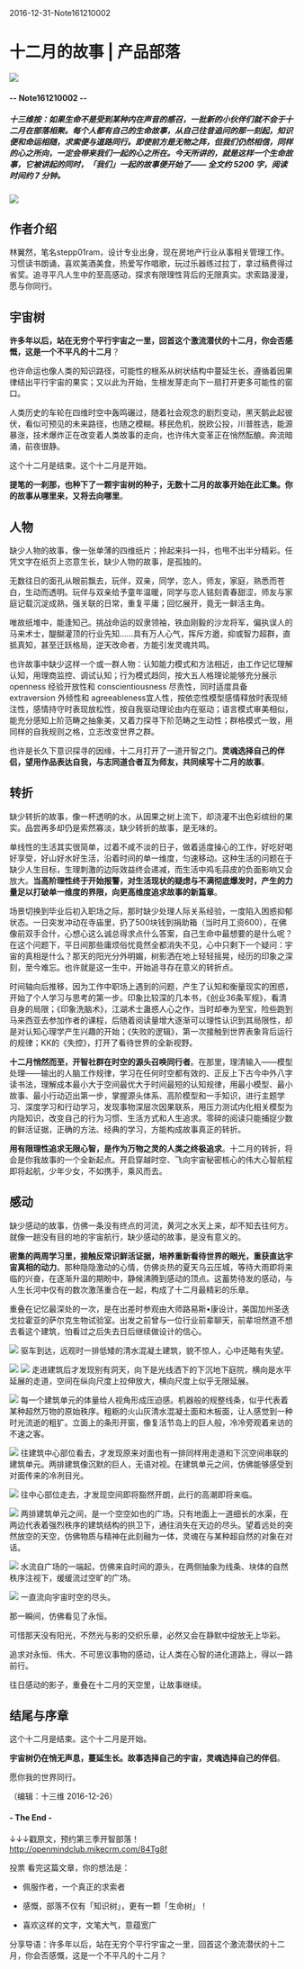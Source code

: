 2016-12-31-Note161210002

# 十二月的故事 | 产品部落
![](https://mmbiz.qlogo.cn/mmbiz_png/P7zzkBGoztEsloAW49aYHbosdbicMkhzApOhATXyMagJ7hKTPN9swRzXLg2hsm4jWrZgYSwt73cImDzTkHHicvnw/0?wx_fmt=png)
#### -- Note161210002 --

##### **十三维按**：如果生命不是受到某种内在声音的感召，一批新的小伙伴们就不会于十二月在部落相聚。每个人都有自己的生命故事，从自己往昔追问的那一刻起，知识便和命运相随，求索便与道路同行。即使前方是无物之阵，但我们仍然相信，同样的心之所向，一定会带来我们一起的心之所在。今天所讲的，就是这样一个生命故事，它被讲起的同时，「我们」一起的故事便开始了—— **全文约 5200 字，阅读时间约 7 分钟。**
![](https://mmbiz.qlogo.cn/mmbiz_jpg/P7zzkBGoztEMpRF3icgOavta0079BqEQGlv1sjLcelXyjt9xKShG1c3AjMNN127UKedl4B2xtDFgPzwexIaBkQg/0?wx_fmt=jpeg)


## 作者介绍

林翼然，笔名stepp01ram，设计专业出身，现在房地产行业从事相关管理工作。习惯读书朗诵，喜欢美酒美食，热爱写作唱歌，玩过乐器练过拉丁，拿过稿费得过省奖。追寻平凡人生中的至高感动，探求有限理性背后的无限真实。求索路漫漫，愿与你同行。

## 宇宙树**许多年以后，站在无穷个平行宇宙之一里，回首这个激流潜伏的十二月，你会否感慨，这是一个不平凡的十二月**？也许命运也像人类的知识路径，可能性的根系从树状结构中蔓延生长，遵循着因果律结出平行宇宙的果实；又以此为开始，生根发芽走向下一扇打开更多可能性的窗口。人类历史的车轮在四维时空中轰鸣碾过，随着社会观念的剧烈变动，黑天鹅此起彼伏，看似可预见的未来路径，也随之模糊。移民危机，脱欧公投，川普胜选，能源暴涨，技术爆炸正在改变着人类故事的走向，也许伟大变革正在悄然酝酿。奔流暗涌，前夜很静。这个十二月是结束。这个十二月是开始。**提笔的一刹那，也种下了一颗宇宙树的种子，无数十二月的故事开始在此汇集。你的故事从哪里来，又将去向哪里**。## 人物缺少人物的故事，像一张单薄的四维纸片；拎起来抖一抖，也甩不出半分精彩。任凭文字在纸页上恣意生长，缺少人物的故事，是孤独的。无数往日的面孔从眼前飘去，玩伴，双亲，同学，恋人，师友，家庭，熟悉而苍白，生动而透明。玩伴与双亲给予童年温暖，同学与恋人铭刻青春甜涩，师友与家庭记载沉淀成熟，强关联的日常，重复平庸；回忆展开，竟无一鲜活主角。唯故纸堆中，能逢知己。挑战命运的奴隶领袖，铁血刚毅的沙龙将军，偏执误人的马来术士，醍醐灌顶的行业先知……具有万人心气，挥斥方遒，抑或智力超群，直抵真知，甚至迁跃格局，逆天改命者，方能引发灵魂共鸣。也许故事中缺少这样一个或一群人物：认知能力模式和方法相近，由工作记忆理解认知，用理商监控、调试认知；行为模式趋同，按大五人格理论能够充分展示openness 经验开放性和 conscientiousness 尽责性，同时适度具备extraversion 外倾性和 agreeableness宜人性，按依恋性模型感情释放时表现倾注性，感情持守时表现放松性，按自我驱动理论由内在驱动；语言模式审美相似，能充分感知上阶范畴之抽象美，又着力探寻下阶范畴之生动性；群格模式一致，用同样的自我规则之格，立志改变世界之群。也许是长久下意识探寻的因缘，十二月打开了一道开智之门。**灵魂选择自己的伴侣，望用作品表达自我，与志同道合者互为师友，共同续写十二月的故事**。## 转折缺少转折的故事，像一杯透明的水，从因果之树上流下，却浇灌不出色彩缤纷的果实。品尝再多却仍是索然寡淡，缺少转折的故事，是无味的。单线性的生活其实很简单，过着不咸不淡的日子，做着适度操心的工作，好吃好喝好享受，好山好水好生活，沿着时间的单一维度，匀速移动。这种生活的问题在于缺少人生目标，生理刺激的边际效益终会递减，而生活中鸡毛蒜皮的负面影响又会放大。**当高阶理性终于开始报警，对生活现状的疑虑与不满彻底爆发时，产生的力量足以打破单一维度的界限，向更高维度追求故事的新篇章**。场景切换到毕业后初入职场之际，那时缺少处理人际关系经验，一度陷入困惑抑郁状态。一日突发冲动在寺庙里，扔了500块钱到捐助箱（当时月工资600），在佛像前双手合什，心想心这么诚总得求点什么答案，自己生命中最想要的是什么呢？在这个问题下，平日间那些庸烦俗忧竟然全都消失不见，心中只剩下一个疑问：宇宙的真相是什么？那天的阳光分外明媚，树影洒在地上轻轻摇晃，经历的印象之深刻，至今难忘。也许就是这一生中，开始追寻存在意义的转折点。时间轴向后推移，因为工作中职场上遇到的问题，产生了认知和衡量现实的困惑，开始了个人学习与思考的第一步。印象比较深的几本书，《创业36条军规》，看清自身的局限；《印象洗脑术》，江湖术士蛊惑人心之作，当时却奉为至宝，险些跑到马来西亚去参加作者的课程，后随着阅读量增大逐渐可以理性认识到其局限性，却是对认知心理学产生兴趣的开始；《失败的逻辑》，第一次接触到世界表象背后运行的规律；KK的《失控》，打开了看待世界的全新视野。**十二月悄然而至，开智社群在时空的源头召唤同行者**。在那里，理清输入——模型处理——输出的人脑工作规律，学习在任何时空都有效的、正反上下古今中外八字读书法，理解成本最小大于空间最优大于时间最短的认知规律，用最小模型、最小故事、最小行动迈出第一步，掌握源头体系、高阶模型和一手知识，进行主题学习、深度学习和行动学习，发现事物深层次因果联系，用压力测试内化相关模型为内隐知识，改变自己的行为习惯、生活方式和人生追求。零碎的阅读只能捕捉少数的鲜活证据，正确的方法、经典的学习，方能构成故事真正的转折。**用有限理性追求无限心智，是作为万物之灵的人类之终极追求**。十二月的转折，将会是你我故事的一个全新起点。开启穿越时空、飞向宇宙秘密核心的伟大心智航程即将起航，少年少女，不如携手，乘风而去。## 感动缺少感动的故事，仿佛一条没有终点的河流，黄河之水天上来，却不知去往何方。就像一趟没有目的地的宇宙航行，缺少感动的故事，是没有意义的。**密集的两周学习里，接触反常识鲜活证据，培养重新看待世界的眼光，重获直达宇宙真相的动力**。那种隐隐激动的心情，仿佛炎热的夏天乌云压城，等待大雨即将来临的兴奋，在逐渐升温的期盼中，静候沸腾到感动的顶点。这蓄势待发的感动，与人生长河中仅有的数次激荡重合在一起，构成了十二月最精彩的乐章。重叠在记忆最深处的一次，是在出差时参观由大师路易斯•康设计，美国加州圣迭戈拉霍亚的萨尔克生物试验室。出发之前曾与一位行业前辈聊天，前辈坦然道不想去看这个建筑，怕看过之后失去日后继续做设计的信心。![](https://mmbiz.qlogo.cn/mmbiz_jpg/P7zzkBGoztEMpRF3icgOavta0079BqEQGEznygc9gVPOwaSdj0ubC2QZzR3JicjXGwiaAKOP5bZmZxJkpa4p1dbEQ/0?wx_fmt=jpeg)驱车到达，远观时一排低矮的清水混凝土建筑，貌不惊人，心中还略有失望。![](https://mmbiz.qlogo.cn/mmbiz_jpg/P7zzkBGoztEMpRF3icgOavta0079BqEQG5UT1tqbZBfw8LlAB93TiaTF18yYWzotDPpvAmEMTeWyu7nFALkjsoRw/0?wx_fmt=jpeg)![](https://mmbiz.qlogo.cn/mmbiz_jpg/P7zzkBGoztEMpRF3icgOavta0079BqEQGuibt18hpR1kygI1oP2nGyXmn0SEmpOVy5p4I5Z7qOYP7hIRsxtSQwKw/0?wx_fmt=jpeg)走进建筑后才发现别有洞天，向下是光线洒下的下沉地下庭院，横向是水平延展的走道，空间在纵向尺度上拉伸放大，横向尺度上似乎无限延展。![](https://mmbiz.qlogo.cn/mmbiz_jpg/P7zzkBGoztEMpRF3icgOavta0079BqEQGTicvNa6nL4sOKUDU9m6LricCoiajtoFBPpgq94eYS3f1zckzEutFTLcaw/0?wx_fmt=jpeg)每一个建筑单元的体量给人视角形成压迫感。机器般的规整线条，似乎代表着某种超然万物的原始秩序。粗粝的火山灰清水混凝土面和木板面，让人感觉到一种时光流逝的粗犷。立面上的条形开窗，像复活节岛上的巨人般，冷冷旁观着来访的不速之客。![](https://mmbiz.qlogo.cn/mmbiz_jpg/P7zzkBGoztEMpRF3icgOavta0079BqEQGETwBJfXuI70tVeaicBab767ia0O2PjMmtLA2OU31Dj6N3NxicssncPRqQ/0?wx_fmt=jpeg)往建筑中心部位看去，才发现原来对面也有一排同样用走道和下沉空间串联的建筑单元。两排建筑像沉默的巨人，无语对视。在建筑单元之间，仿佛能够感受到对面传来的冷冽目光。![](https://mmbiz.qlogo.cn/mmbiz_jpg/P7zzkBGoztEMpRF3icgOavta0079BqEQGYnicJBUxbC9vw6ibxqu4gIQElAEeNb8xWK9MqyUqFABR20t9qN9wOdaQ/0?wx_fmt=jpeg)往中心部位走去，才发现空间即将豁然开朗，此行的高潮即将来临。![](https://mmbiz.qlogo.cn/mmbiz_jpg/P7zzkBGoztEMpRF3icgOavta0079BqEQG8YAO9icLJmJ5Aic34nPH2kEM9ApK8qT8g9OTrqhyQlpR5DOjF9vzqmqA/0?wx_fmt=jpeg)两排建筑单元之间，是一个空空如也的广场。只有地面上一道细长的水渠，在两边代表着强烈秩序的建筑结构的拱卫下，通往消失在天边的尽头。望着远处的突然放空的天空，仿佛物质与精神在此刻融为一体，灵魂在与某种超自然的对象在对话。![](https://mmbiz.qlogo.cn/mmbiz_jpg/P7zzkBGoztEMpRF3icgOavta0079BqEQGAO2qRsGj9Jmk4WUw8IBDOv1gblicG7eL3mERae3NfEteIXCia70Z1YCw/0?wx_fmt=jpeg)水流自广场的一端起，仿佛来自时间的源头，在两侧抽象为线条、块体的自然秩序注视下，缓缓流过空旷的广场。![](https://mmbiz.qlogo.cn/mmbiz_jpg/P7zzkBGoztEMpRF3icgOavta0079BqEQGPIPRXfLOLcnDIu75F30t163MnyNV7rJxxsicxeFV8UtkREUD7Uxibibicg/0?wx_fmt=jpeg)一直流向宇宙时空的尽头。那一瞬间，仿佛看见了永恒。可惜那天没有阳光，不然光与影的交织乐章，必然又会在静默中绽放无上华彩。追求对永恒、伟大、不可思议事物的感动，让人类在心智的进化道路上，得以一路前行。往日感动的影子，重叠在十二月的天空里，让故事继续。## 结尾与序章这个十二月是结束。这个十二月是开始。**宇宙树仍在悄无声息，蔓延生长。故事选择自己的宇宙，灵魂选择自己的伴侣**。愿你我的世界同行。


（编辑：十三维 2016-12-26）

#### - The End - 


↓↓↓戳原文，预约第三季开智部落！
http://openmindclub.mikecrm.com/84Tg8f

投票
看完这篇文章，你的想法是：

-  佩服作者，一个真正的求索者

-  感慨，部落不仅有「知识树」，更有一颗「生命树」！  

-  喜欢这样的文字，文笔大气，意蕴宽广 


分享导语：许多年以后，站在无穷个平行宇宙之一里，回首这个激流潜伏的十二月，你会否感慨，这是一个不平凡的十二月？


